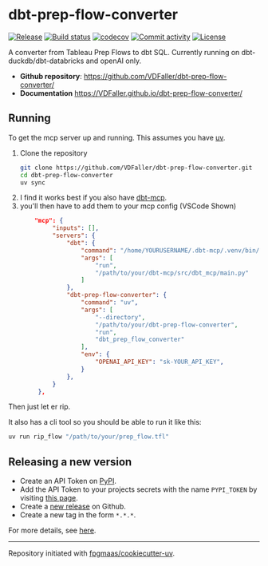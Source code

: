 # dbt-prep-flow-converter

[![Release](https://img.shields.io/github/v/release/VDFaller/dbt-prep-flow-converter)](https://img.shields.io/github/v/release/VDFaller/dbt-prep-flow-converter)
[![Build status](https://img.shields.io/github/actions/workflow/status/VDFaller/dbt-prep-flow-converter/main.yml?branch=main)](https://github.com/VDFaller/dbt-prep-flow-converter/actions/workflows/main.yml?query=branch%3Amain)
[![codecov](https://codecov.io/gh/VDFaller/dbt-prep-flow-converter/branch/main/graph/badge.svg)](https://codecov.io/gh/VDFaller/dbt-prep-flow-converter)
[![Commit activity](https://img.shields.io/github/commit-activity/m/VDFaller/dbt-prep-flow-converter)](https://img.shields.io/github/commit-activity/m/VDFaller/dbt-prep-flow-converter)
[![License](https://img.shields.io/github/license/VDFaller/dbt-prep-flow-converter)](https://img.shields.io/github/license/VDFaller/dbt-prep-flow-converter)

A converter from Tableau Prep Flows to dbt SQL.  Currently running on dbt-duckdb/dbt-databricks and openAI only.

- **Github repository**: <https://github.com/VDFaller/dbt-prep-flow-converter/>
- **Documentation** <https://VDFaller.github.io/dbt-prep-flow-converter/>

## Running
To get the mcp server up and running. This assumes you have [uv](https://github.com/astral-sh/uv).

1. Clone the repository
   ```bash
   git clone https://github.com/VDFaller/dbt-prep-flow-converter.git
   cd dbt-prep-flow-converter
   uv sync
   ```
2. I find it works best if you also have [dbt-mcp](https://github.com/dbt-labs/dbt-mcp).
3. you'll then have to add them to your mcp config (VSCode Shown)
   ```json
       "mcp": {
			"inputs": [],
			"servers": {
				"dbt": {
					"command": "/home/YOURUSERNAME/.dbt-mcp/.venv/bin/mcp",
					"args": [
						"run",
						"/path/to/your/dbt-mcp/src/dbt_mcp/main.py"
					]
				},
				"dbt-prep-flow-converter": {
					"command": "uv",
					"args": [
						"--directory",
						"/path/to/your/dbt-prep-flow-converter",
						"run",
						"dbt_prep_flow_converter"
					],
					"env": {
						"OPENAI_API_KEY": "sk-YOUR_API_KEY",
					}
				},
			}
		},
	```


Then just let er rip.



It also has a cli tool so you should be able to run it like this:

```bash
uv run rip_flow "/path/to/your/prep_flow.tfl"
```

## Releasing a new version

- Create an API Token on [PyPI](https://pypi.org/).
- Add the API Token to your projects secrets with the name `PYPI_TOKEN` by visiting [this page](https://github.com/VDFaller/dbt-prep-flow-converter/settings/secrets/actions/new).
- Create a [new release](https://github.com/VDFaller/dbt-prep-flow-converter/releases/new) on Github.
- Create a new tag in the form `*.*.*`.

For more details, see [here](https://fpgmaas.github.io/cookiecutter-uv/features/cicd/#how-to-trigger-a-release).

---

Repository initiated with [fpgmaas/cookiecutter-uv](https://github.com/fpgmaas/cookiecutter-uv).
